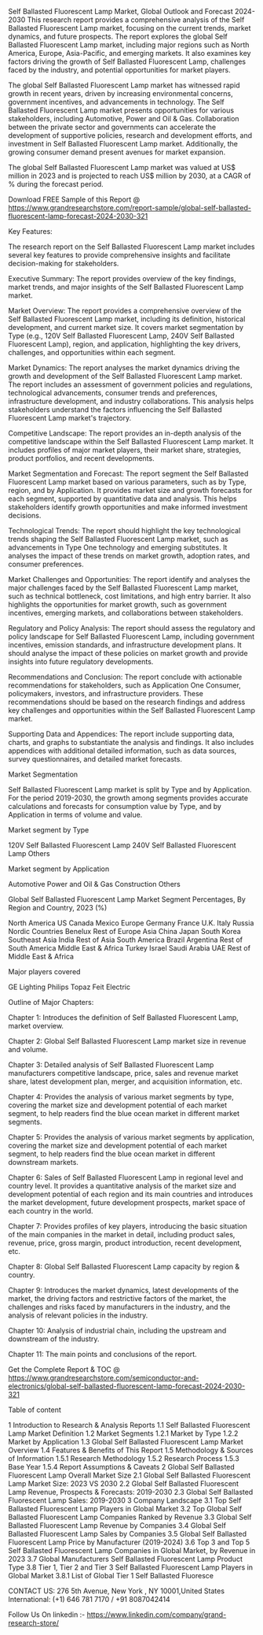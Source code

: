 Self Ballasted Fluorescent Lamp Market, Global Outlook and Forecast 2024-2030
This research report provides a comprehensive analysis of the Self Ballasted Fluorescent Lamp market, focusing on the current trends, market dynamics, and future prospects. The report explores the global Self Ballasted Fluorescent Lamp market, including major regions such as North America, Europe, Asia-Pacific, and emerging markets. It also examines key factors driving the growth of Self Ballasted Fluorescent Lamp, challenges faced by the industry, and potential opportunities for market players.

The global Self Ballasted Fluorescent Lamp market has witnessed rapid growth in recent years, driven by increasing environmental concerns, government incentives, and advancements in technology. The Self Ballasted Fluorescent Lamp market presents opportunities for various stakeholders, including Automotive, Power and Oil & Gas. Collaboration between the private sector and governments can accelerate the development of supportive policies, research and development efforts, and investment in Self Ballasted Fluorescent Lamp market. Additionally, the growing consumer demand present avenues for market expansion.

The global Self Ballasted Fluorescent Lamp market was valued at US$ million in 2023 and is projected to reach US$ million by 2030, at a CAGR of % during the forecast period.

Download FREE Sample of this Report @ https://www.grandresearchstore.com/report-sample/global-self-ballasted-fluorescent-lamp-forecast-2024-2030-321


Key Features:

The research report on the Self Ballasted Fluorescent Lamp market includes several key features to provide comprehensive insights and facilitate decision-making for stakeholders.

Executive Summary: The report provides overview of the key findings, market trends, and major insights of the Self Ballasted Fluorescent Lamp market.

Market Overview: The report provides a comprehensive overview of the Self Ballasted Fluorescent Lamp market, including its definition, historical development, and current market size. It covers market segmentation by Type (e.g., 120V Self Ballasted Fluorescent Lamp, 240V Self Ballasted Fluorescent Lamp), region, and application, highlighting the key drivers, challenges, and opportunities within each segment.

Market Dynamics: The report analyses the market dynamics driving the growth and development of the Self Ballasted Fluorescent Lamp market. The report includes an assessment of government policies and regulations, technological advancements, consumer trends and preferences, infrastructure development, and industry collaborations. This analysis helps stakeholders understand the factors influencing the Self Ballasted Fluorescent Lamp market's trajectory.

Competitive Landscape: The report provides an in-depth analysis of the competitive landscape within the Self Ballasted Fluorescent Lamp market. It includes profiles of major market players, their market share, strategies, product portfolios, and recent developments.

Market Segmentation and Forecast: The report segment the Self Ballasted Fluorescent Lamp market based on various parameters, such as by Type, region, and by Application. It provides market size and growth forecasts for each segment, supported by quantitative data and analysis. This helps stakeholders identify growth opportunities and make informed investment decisions.

Technological Trends: The report should highlight the key technological trends shaping the Self Ballasted Fluorescent Lamp market, such as advancements in Type One technology and emerging substitutes. It analyses the impact of these trends on market growth, adoption rates, and consumer preferences.

Market Challenges and Opportunities: The report identify and analyses the major challenges faced by the Self Ballasted Fluorescent Lamp market, such as technical bottleneck, cost limitations, and high entry barrier. It also highlights the opportunities for market growth, such as government incentives, emerging markets, and collaborations between stakeholders.

Regulatory and Policy Analysis: The report should assess the regulatory and policy landscape for Self Ballasted Fluorescent Lamp, including government incentives, emission standards, and infrastructure development plans. It should analyse the impact of these policies on market growth and provide insights into future regulatory developments.

Recommendations and Conclusion: The report conclude with actionable recommendations for stakeholders, such as Application One Consumer, policymakers, investors, and infrastructure providers. These recommendations should be based on the research findings and address key challenges and opportunities within the Self Ballasted Fluorescent Lamp market.

Supporting Data and Appendices: The report include supporting data, charts, and graphs to substantiate the analysis and findings. It also includes appendices with additional detailed information, such as data sources, survey questionnaires, and detailed market forecasts.

Market Segmentation

Self Ballasted Fluorescent Lamp market is split by Type and by Application. For the period 2019-2030, the growth among segments provides accurate calculations and forecasts for consumption value by Type, and by Application in terms of volume and value.

Market segment by Type



120V Self Ballasted Fluorescent Lamp
240V Self Ballasted Fluorescent Lamp
Others


Market segment by Application



Automotive
Power and Oil & Gas
Construction
Others


Global Self Ballasted Fluorescent Lamp Market Segment Percentages, By Region and Country, 2023 (%)



North America
US
Canada
Mexico
Europe
Germany
France
U.K.
Italy
Russia
Nordic Countries
Benelux
Rest of Europe
Asia
China
Japan
South Korea
Southeast Asia
India
Rest of Asia
South America
Brazil
Argentina
Rest of South America
Middle East & Africa
Turkey
Israel
Saudi Arabia
UAE
Rest of Middle East & Africa


Major players covered



GE Lighting
Philips
Topaz
Feit Electric


Outline of Major Chapters:

Chapter 1: Introduces the definition of Self Ballasted Fluorescent Lamp, market overview.

Chapter 2: Global Self Ballasted Fluorescent Lamp market size in revenue and volume.

Chapter 3: Detailed analysis of Self Ballasted Fluorescent Lamp manufacturers competitive landscape, price, sales and revenue market share, latest development plan, merger, and acquisition information, etc.

Chapter 4: Provides the analysis of various market segments by type, covering the market size and development potential of each market segment, to help readers find the blue ocean market in different market segments.

Chapter 5: Provides the analysis of various market segments by application, covering the market size and development potential of each market segment, to help readers find the blue ocean market in different downstream markets.

Chapter 6: Sales of Self Ballasted Fluorescent Lamp in regional level and country level. It provides a quantitative analysis of the market size and development potential of each region and its main countries and introduces the market development, future development prospects, market space of each country in the world.

Chapter 7: Provides profiles of key players, introducing the basic situation of the main companies in the market in detail, including product sales, revenue, price, gross margin, product introduction, recent development, etc.

Chapter 8: Global Self Ballasted Fluorescent Lamp capacity by region & country.

Chapter 9: Introduces the market dynamics, latest developments of the market, the driving factors and restrictive factors of the market, the challenges and risks faced by manufacturers in the industry, and the analysis of relevant policies in the industry.

Chapter 10: Analysis of industrial chain, including the upstream and downstream of the industry.

Chapter 11: The main points and conclusions of the report.

Get the Complete Report & TOC @ https://www.grandresearchstore.com/semiconductor-and-electronics/global-self-ballasted-fluorescent-lamp-forecast-2024-2030-321

Table of content

1 Introduction to Research & Analysis Reports
1.1 Self Ballasted Fluorescent Lamp Market Definition
1.2 Market Segments
1.2.1 Market by Type
1.2.2 Market by Application
1.3 Global Self Ballasted Fluorescent Lamp Market Overview
1.4 Features & Benefits of This Report
1.5 Methodology & Sources of Information
1.5.1 Research Methodology
1.5.2 Research Process
1.5.3 Base Year
1.5.4 Report Assumptions & Caveats
2 Global Self Ballasted Fluorescent Lamp Overall Market Size
2.1 Global Self Ballasted Fluorescent Lamp Market Size: 2023 VS 2030
2.2 Global Self Ballasted Fluorescent Lamp Revenue, Prospects & Forecasts: 2019-2030
2.3 Global Self Ballasted Fluorescent Lamp Sales: 2019-2030
3 Company Landscape
3.1 Top Self Ballasted Fluorescent Lamp Players in Global Market
3.2 Top Global Self Ballasted Fluorescent Lamp Companies Ranked by Revenue
3.3 Global Self Ballasted Fluorescent Lamp Revenue by Companies
3.4 Global Self Ballasted Fluorescent Lamp Sales by Companies
3.5 Global Self Ballasted Fluorescent Lamp Price by Manufacturer (2019-2024)
3.6 Top 3 and Top 5 Self Ballasted Fluorescent Lamp Companies in Global Market, by Revenue in 2023
3.7 Global Manufacturers Self Ballasted Fluorescent Lamp Product Type
3.8 Tier 1, Tier 2 and Tier 3 Self Ballasted Fluorescent Lamp Players in Global Market
3.8.1 List of Global Tier 1 Self Ballasted Fluoresce

CONTACT US:
276 5th Avenue, New York , NY 10001,United States
International: (+1) 646 781 7170 / +91 8087042414

Follow Us On linkedin :- https://www.linkedin.com/company/grand-research-store/



